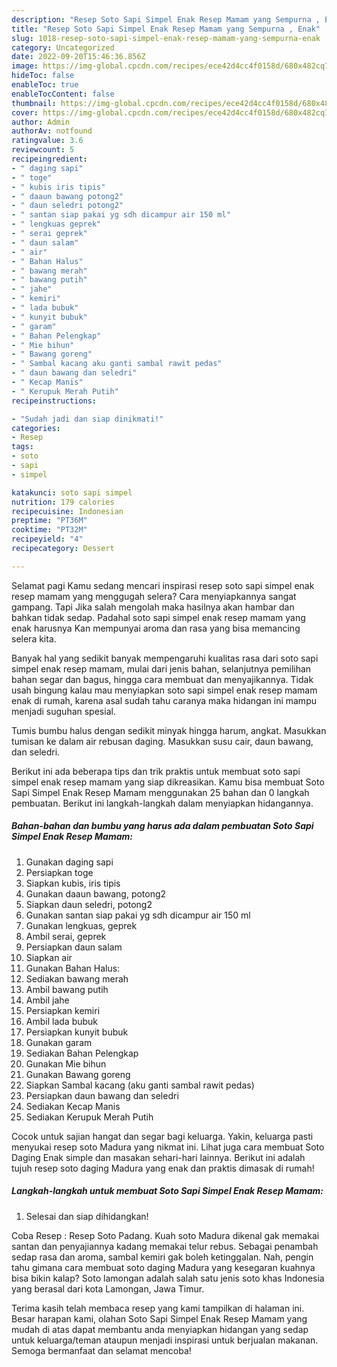 ```yaml
---
description: "Resep Soto Sapi Simpel Enak Resep Mamam yang Sempurna , Enak"
title: "Resep Soto Sapi Simpel Enak Resep Mamam yang Sempurna , Enak"
slug: 1018-resep-soto-sapi-simpel-enak-resep-mamam-yang-sempurna-enak
category: Uncategorized
date: 2022-09-20T15:46:36.856Z
image: https://img-global.cpcdn.com/recipes/ece42d4cc4f0158d/680x482cq70/soto-sapi-simpel-enak-resep-mamam-foto-resep-utama.jpg
hideToc: false
enableToc: true
enableTocContent: false
thumbnail: https://img-global.cpcdn.com/recipes/ece42d4cc4f0158d/680x482cq70/soto-sapi-simpel-enak-resep-mamam-foto-resep-utama.jpg
cover: https://img-global.cpcdn.com/recipes/ece42d4cc4f0158d/680x482cq70/soto-sapi-simpel-enak-resep-mamam-foto-resep-utama.jpg
author: Admin
authorAv: notfound
ratingvalue: 3.6
reviewcount: 5
recipeingredient:
- " daging sapi"
- " toge"
- " kubis iris tipis"
- " daaun bawang potong2"
- " daun seledri potong2"
- " santan siap pakai yg sdh dicampur air 150 ml"
- " lengkuas geprek"
- " serai geprek"
- " daun salam"
- " air"
- " Bahan Halus"
- " bawang merah"
- " bawang putih"
- " jahe"
- " kemiri"
- " lada bubuk"
- " kunyit bubuk"
- " garam"
- " Bahan Pelengkap"
- " Mie bihun"
- " Bawang goreng"
- " Sambal kacang aku ganti sambal rawit pedas"
- " daun bawang dan seledri"
- " Kecap Manis"
- " Kerupuk Merah Putih"
recipeinstructions:

- "Sudah jadi dan siap dinikmati!"
categories:
- Resep
tags:
- soto
- sapi
- simpel

katakunci: soto sapi simpel 
nutrition: 179 calories
recipecuisine: Indonesian
preptime: "PT36M"
cooktime: "PT32M"
recipeyield: "4"
recipecategory: Dessert

---
```



Selamat pagi Kamu sedang mencari inspirasi resep soto sapi simpel enak resep mamam yang menggugah selera? Cara menyiapkannya sangat gampang. Tapi Jika salah mengolah maka hasilnya akan hambar dan bahkan tidak sedap. Padahal soto sapi simpel enak resep mamam yang enak harusnya Kan mempunyai aroma dan rasa yang bisa memancing selera kita.


Banyak hal yang sedikit banyak mempengaruhi kualitas rasa dari soto sapi simpel enak resep mamam, mulai dari jenis bahan, selanjutnya pemilihan bahan segar dan bagus, hingga cara membuat dan menyajikannya. Tidak usah bingung kalau mau menyiapkan soto sapi simpel enak resep mamam enak di rumah, karena asal sudah tahu caranya maka hidangan ini mampu menjadi suguhan spesial.

Tumis bumbu halus dengan sedikit minyak hingga harum, angkat. Masukkan tumisan ke dalam air rebusan daging. Masukkan susu cair, daun bawang, dan seledri.


Berikut ini ada beberapa tips dan trik praktis untuk membuat soto sapi simpel enak resep mamam yang siap dikreasikan. Kamu bisa membuat Soto Sapi Simpel Enak Resep Mamam menggunakan 25 bahan dan 0 langkah pembuatan. Berikut ini langkah-langkah dalam menyiapkan hidangannya.

<!--inarticleads1-->

##### Bahan-bahan dan bumbu yang harus ada dalam pembuatan Soto Sapi Simpel Enak Resep Mamam:

1. Gunakan  daging sapi
1. Persiapkan  toge
1. Siapkan  kubis, iris tipis
1. Gunakan  daaun bawang, potong2
1. Siapkan  daun seledri, potong2
1. Gunakan  santan siap pakai yg sdh dicampur air 150 ml
1. Gunakan  lengkuas, geprek
1. Ambil  serai, geprek
1. Persiapkan  daun salam
1. Siapkan  air
1. Gunakan  Bahan Halus:
1. Sediakan  bawang merah
1. Ambil  bawang putih
1. Ambil  jahe
1. Persiapkan  kemiri
1. Ambil  lada bubuk
1. Persiapkan  kunyit bubuk
1. Gunakan  garam
1. Sediakan  Bahan Pelengkap
1. Gunakan  Mie bihun
1. Gunakan  Bawang goreng
1. Siapkan  Sambal kacang (aku ganti sambal rawit pedas)
1. Persiapkan  daun bawang dan seledri
1. Sediakan  Kecap Manis
1. Sediakan  Kerupuk Merah Putih


Cocok untuk sajian hangat dan segar bagi keluarga. Yakin, keluarga pasti menyukai resep soto Madura yang nikmat ini. Lihat juga cara membuat Soto Daging Enak simple dan masakan sehari-hari lainnya. Berikut ini adalah tujuh resep soto daging Madura yang enak dan praktis dimasak di rumah! 

<!--inarticleads2-->

##### Langkah-langkah untuk membuat Soto Sapi Simpel Enak Resep Mamam:


1. Selesai dan siap dihidangkan!

Coba Resep : Resep Soto Padang. Kuah soto Madura dikenal gak memakai santan dan penyajiannya kadang memakai telur rebus. Sebagai penambah sedap rasa dan aroma, sambal kemiri gak boleh ketinggalan. Nah, pengin tahu gimana cara membuat soto daging Madura yang kesegaran kuahnya bisa bikin kalap? Soto lamongan adalah salah satu jenis soto khas Indonesia yang berasal dari kota Lamongan, Jawa Timur. 

Terima kasih telah membaca resep yang kami tampilkan di halaman ini. Besar harapan kami, olahan Soto Sapi Simpel Enak Resep Mamam yang mudah di atas dapat membantu anda menyiapkan hidangan yang sedap untuk keluarga/teman ataupun menjadi inspirasi untuk berjualan makanan. Semoga bermanfaat dan selamat mencoba!
